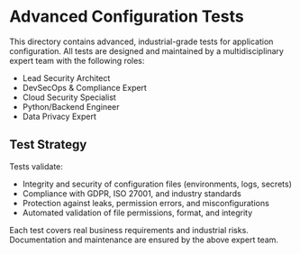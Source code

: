 # Advanced Configuration Tests

This directory contains advanced, industrial-grade tests for application configuration. All tests are designed and maintained by a multidisciplinary expert team with the following roles:

- Lead Security Architect
- DevSecOps & Compliance Expert
- Cloud Security Specialist
- Python/Backend Engineer
- Data Privacy Expert

## Test Strategy

Tests validate:
- Integrity and security of configuration files (environments, logs, secrets)
- Compliance with GDPR, ISO 27001, and industry standards
- Protection against leaks, permission errors, and misconfigurations
- Automated validation of file permissions, format, and integrity

Each test covers real business requirements and industrial risks. Documentation and maintenance are ensured by the above expert team.